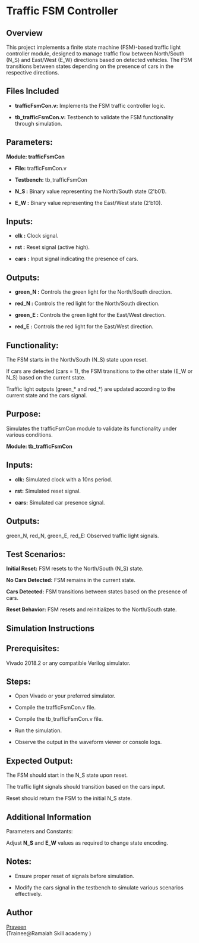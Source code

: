 # Traffic FSM Controller

## Overview

This project implements a finite state machine (FSM)-based traffic light controller module, designed to manage traffic flow between North/South (N_S) and East/West (E_W) directions based on detected vehicles. The FSM transitions between states depending on the presence of cars in the respective directions.

## Files Included

- **trafficFsmCon.v:** Implements the FSM traffic controller logic.

- **tb_trafficFsmCon.v:** Testbench to validate the FSM functionality through simulation.

## Parameters:
**Module: trafficFsmCon**
- **File:** trafficFsmCon.v

- **Testbench:** tb_trafficFsmCon
- **N_S :** Binary value representing the North/South state (2'b01).

- **E_W :** Binary value representing the East/West state (2'b10).

## Inputs:

- **clk :** Clock signal.

- **rst :** Reset signal (active high).

- **cars :** Input signal indicating the presence of cars.

## Outputs:

- **green_N :** Controls the green light for the North/South direction.

- **red_N :** Controls the red light for the North/South direction.

- **green_E :** Controls the green light for the East/West direction.

- **red_E :** Controls the red light for the East/West direction.

## Functionality:

The FSM starts in the North/South (N_S) state upon reset.

If cars are detected (cars = 1), the FSM transitions to the other state (E_W or N_S) based on the current state.

Traffic light outputs (green_* and red_*) are updated according to the current state and the cars signal.

## Purpose:

Simulates the trafficFsmCon module to validate its functionality under various conditions.<br>

**Module: tb_trafficFsmCon**

## Inputs:

- **clk:** Simulated clock with a 10ns period.

- **rst:** Simulated reset signal.

- **cars:** Simulated car presence signal.

## Outputs:

green_N, red_N, green_E, red_E: Observed traffic light signals.

## Test Scenarios:

**Initial Reset:** FSM resets to the North/South (N_S) state.

**No Cars Detected:** FSM remains in the current state.

**Cars Detected:** FSM transitions between states based on the presence of cars.

**Reset Behavior:** FSM resets and reinitializes to the North/South state.

## Simulation Instructions

## Prerequisites:

Vivado 2018.2 or any compatible Verilog simulator.

## Steps:

- Open Vivado or your preferred simulator.

- Compile the trafficFsmCon.v file.

- Compile the tb_trafficFsmCon.v file.

- Run the simulation.

- Observe the output in the waveform viewer or console logs.

## Expected Output:

The FSM should start in the N_S state upon reset.

The traffic light signals should transition based on the cars input.

Reset should return the FSM to the initial N_S state.

## Additional Information

Parameters and Constants:

Adjust **N_S** and **E_W** values as required to change state encoding.

## Notes:

- Ensure proper reset of signals before simulation.

- Modify the cars signal in the testbench to simulate various scenarios effectively.



## Author
[Praveen](https://github.com/Praveen-Oruganti)  
(Trainee@Ramaiah Skill academy )



